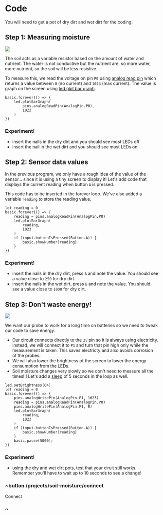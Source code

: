 # Code

You will need to get a pot of dry dirt and wet dirt for the coding.

## Step 1: Measuring moisture

![](/static/mb/projects/soil-moisture/nailsv3.jpg)

The soil acts as a variable resistor based on the amount of water and nutrient. 
The water is not conductive but the nutrient are, so more water, more nutrient, so the soil will be less resistive.

To measure this, we read the voltage on pin ``P0`` using [analog read pin](/reference/pins/analog-read-pin)
which returns a value between ``0`` (no current) and ``1023`` (max current). The value is graph on the screen
using [led plot bar graph](/reference/led/plot-bar-graph).

```blocks
basic.forever(() => {
    led.plotBarGraph(
        pins.analogReadPin(AnalogPin.P0),
        1023
    )
})
```

### Experiment!

* insert the nails in the dry dirt and you should see most LEDs off
* insert the nail in the wet dirt and you should see most LEDs on

## Step 2: Sensor data values

In the previous program, we only have a rough idea of the value of the sensor... since it is using a tiny screen
to display it! Let's add code that displays the current reading when button ``A`` is pressed.

This code has to be inserted in the forever loop. We've also added a variable ``reading`` to store the reading value.

```blocks
let reading = 0
basic.forever(() => {
    reading = pins.analogReadPin(AnalogPin.P0)
    led.plotBarGraph(
        reading,
        1023
    )
    if (input.buttonIsPressed(Button.A)) {
        basic.showNumber(reading)
    }
})
```

### Experiment!

* insert the nails in the dry dirt, press ``A`` and note the value. You should see a value close to ``250``
for dry dirt.
* insert the nails in the wet dirt, press ``B`` and note the value. You should see a value close to ``1000``
for dry dirt.

## Step 3: Don't waste energy!

![](/static/mb/projects/soil-moisture/nailsp1.jpg)

We want our probe to work for a long time on batteries so we need to tweak our code to save energy.

* Our circuit connects directly to the ``3v`` pin so it is always using electricity. Instead, 
we will connect it to ``P1`` and turn that pin high only while the measurement is taken.
This saves electricty and also avoids corrosion of the probes.
* We will also lower the brightness of the screen to lower the energy consumption from the LEDs.
* Soil moisture changes very slowly so we don't need to measure all the times!!! Let's add a [sleep](/reference/basic/sleep) of 5 seconds in the loop as well.

```blocks
led.setBrightness(64)
let reading = 0
basic.forever(() => {
    pins.analogWritePin(AnalogPin.P1, 1023)
    reading = pins.analogReadPin(AnalogPin.P0)
    pins.analogWritePin(AnalogPin.P1, 0)
    led.plotBarGraph(
        reading,
        1023
    )
    if (input.buttonIsPressed(Button.A)) {
        basic.showNumber(reading)
    }
    basic.pause(5000);
})
```

### Experiment!

* using the dry and wet dirt pots, test that your ciruit still works. Remember you'll have to wait up to 10 seconds to see a change!

### ~button /projects/soil-moisture/connect

Connect

### ~